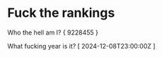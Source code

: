 # Fuck the rankings

Who the hell am I?
{ 9228455 }

What fucking year is it?
[ 2024-12-08T23:00:00Z ]
